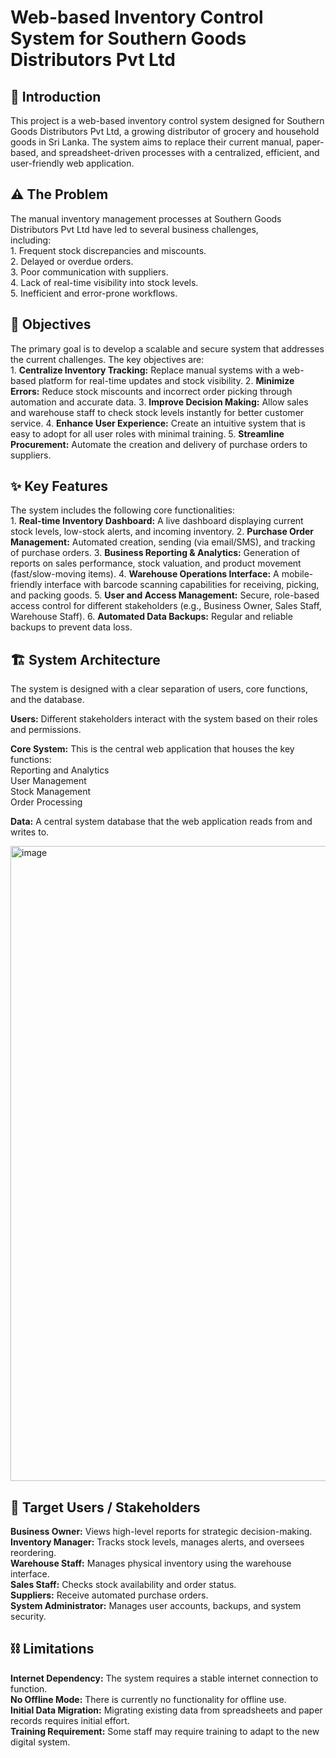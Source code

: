 # Web-based Inventory Control System for Southern Goods Distributors Pvt Ltd


## 📖 Introduction

This project is a web-based inventory control system designed for Southern Goods Distributors Pvt Ltd, a growing distributor of grocery and household goods in Sri Lanka. The system aims to replace their current manual, paper-based, and spreadsheet-driven processes with a centralized, efficient, and user-friendly web application.


## ⚠️ The Problem     

The manual inventory management processes at Southern Goods Distributors Pvt Ltd have led to several business challenges,       
including:     
          1. Frequent stock discrepancies and miscounts.   
          2. Delayed or overdue orders.    
          3. Poor communication with suppliers.    
          4. Lack of real-time visibility into stock levels.     
          5. Inefficient and error-prone workflows.    


## 🎯 Objectives

The primary goal is to develop a scalable and secure system that addresses the current challenges. 
The key objectives are:    
          1. **Centralize Inventory Tracking:** Replace manual systems with a web-based platform for real-time updates and stock visibility.
          2. **Minimize Errors:** Reduce stock miscounts and incorrect order picking through automation and accurate data.
          3. **Improve Decision Making:** Allow sales and warehouse staff to check stock levels instantly for better customer service.
          4. **Enhance User Experience:** Create an intuitive system that is easy to adopt for all user roles with minimal training.
          5. **Streamline Procurement:** Automate the creation and delivery of purchase orders to suppliers.


## ✨ Key Features  

The system includes the following core functionalities:    
          1. **Real-time Inventory Dashboard:** A live dashboard displaying current stock levels, low-stock alerts, and incoming inventory.
          2. **Purchase Order Management:** Automated creation, sending (via email/SMS), and tracking of purchase orders.
          3. **Business Reporting & Analytics:** Generation of reports on sales performance, stock valuation, and product movement (fast/slow-moving items).
          4. **Warehouse Operations Interface:** A mobile-friendly interface with barcode scanning capabilities for receiving, picking, and packing goods.
          5. **User and Access Management:** Secure, role-based access control for different stakeholders (e.g., Business Owner, Sales Staff, Warehouse Staff).
          6. **Automated Data Backups:** Regular and reliable backups to prevent data loss.


## 🏗️ System Architecture

The system is designed with a clear separation of users, core functions, and the database.    

**Users:** Different stakeholders interact with the system based on their roles and permissions.    

**Core System:** This is the central web application that houses the key functions:    
            Reporting and Analytics    
            User Management    
            Stock Management     
            Order Processing     

**Data:** A central system database that the web application reads from and writes to.    

<img width="1204" height="1016" alt="image" src="https://github.com/user-attachments/assets/ceb47a16-57dc-41b1-b778-a31dd88c206a" />


## 👥 Target Users / Stakeholders

**Business Owner:** Views high-level reports for strategic decision-making.     
**Inventory Manager:** Tracks stock levels, manages alerts, and oversees reordering.     
**Warehouse Staff:** Manages physical inventory using the warehouse interface.     
**Sales Staff:** Checks stock availability and order status.     
**Suppliers:** Receive automated purchase orders.    
**System Administrator:** Manages user accounts, backups, and system security.    

## ⛓️ Limitations

**Internet Dependency:** The system requires a stable internet connection to function.     
**No Offline Mode:** There is currently no functionality for offline use.     
**Initial Data Migration:** Migrating existing data from spreadsheets and paper records requires initial effort.     
**Training Requirement:** Some staff may require training to adapt to the new digital system.     

